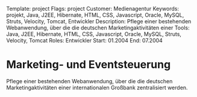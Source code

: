 Template: project
Flags: project
Customer: Medienagentur
Keywords: projekt, Java, J2EE, Hibernate, HTML, CSS, Javascript, Oracle, MySQL, Struts, Velocity, Tomcat, Entwickler
Description: Pflege einer bestehenden Webanwendung, über die die deutschen Marketingaktivitäten einer
Tools: Java, J2EE, Hibernate, HTML, CSS, Javascript, Oracle, MySQL, Struts, Velocity, Tomcat
Roles: Entwickler
Start: 01.2004
End: 07.2004

# Marketing- und  Eventsteuerung

Pflege einer bestehenden Webanwendung, über die die deutschen Marketingaktivitäten einer internationalen Großbank zentralisiert werden.


